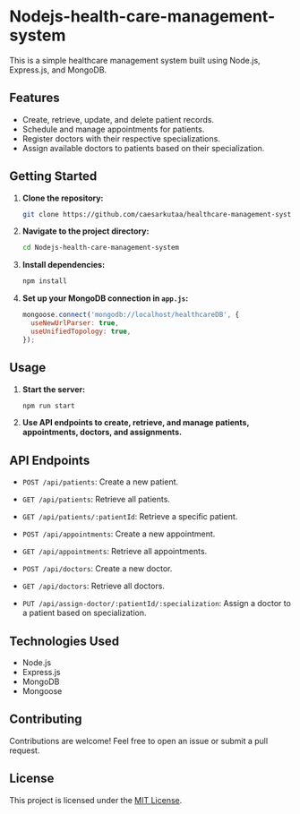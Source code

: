 # Nodejs-health-care-management-system

This is a simple healthcare management system built using Node.js, Express.js, and MongoDB.

## Features

- Create, retrieve, update, and delete patient records.
- Schedule and manage appointments for patients.
- Register doctors with their respective specializations.
- Assign available doctors to patients based on their specialization.

## Getting Started

1. **Clone the repository:**

   ```bash
   git clone https://github.com/caesarkutaa/healthcare-management-system.git
   ```

2. **Navigate to the project directory:**

   ```bash
   cd Nodejs-health-care-management-system
   ```

3. **Install dependencies:**

   ```bash
   npm install
   ```

4. **Set up your MongoDB connection in `app.js`:**

   ```javascript
   mongoose.connect('mongodb://localhost/healthcareDB', {
     useNewUrlParser: true,
     useUnifiedTopology: true,
   });
   ```

## Usage

1. **Start the server:**

   ```bash
   npm run start
   ```

2. **Use API endpoints to create, retrieve, and manage patients, appointments, doctors, and assignments.**

## API Endpoints

- `POST /api/patients`: Create a new patient.
- `GET /api/patients`: Retrieve all patients.
- `GET /api/patients/:patientId`: Retrieve a specific patient.

- `POST /api/appointments`: Create a new appointment.
- `GET /api/appointments`: Retrieve all appointments.

- `POST /api/doctors`: Create a new doctor.
- `GET /api/doctors`: Retrieve all doctors.

- `PUT /api/assign-doctor/:patientId/:specialization`: Assign a doctor to a patient based on specialization.

## Technologies Used

- Node.js
- Express.js
- MongoDB
- Mongoose

## Contributing

Contributions are welcome! Feel free to open an issue or submit a pull request.

## License

This project is licensed under the [MIT License](LICENSE).
